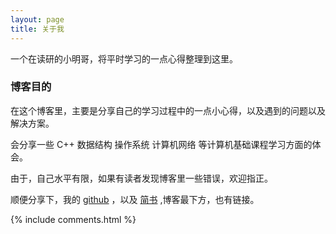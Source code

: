 ```yaml
---
layout: page
title: 关于我
---
```


一个在读研的小明哥，将平时学习的一点心得整理到这里。
<p>

<h3> 博客目的 </h3>  

<p>

在这个博客里，主要是分享自己的学习过程中的一点小心得，以及遇到的问题以及解决方案。

<p>

会分享一些 C++ 数据结构 操作系统 计算机网络 等计算机基础课程学习方面的体会。

<p>

由于，自己水平有限，如果有读者发现博客里一些错误，欢迎指正。

<p>

顺便分享下，我的 <a href="https://github.com/sunjiaming2018" target="_blank">github</a> ，以及 <a href="https://www.jianshu.com/u/0ff89a925c52" target="_blank">简书</a> ,博客最下方，也有链接。

<p>

<p>

<p>


{% include comments.html %}
